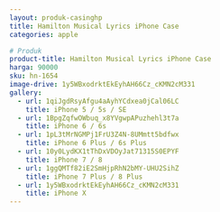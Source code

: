 ```yaml
---
layout: produk-casinghp
title: Hamilton Musical Lyrics iPhone Case
categories: apple

# Produk
product-title: Hamilton Musical Lyrics iPhone Case
harga: 90000
sku: hn-1654
image-drive: 1y5WBxodrktEkEyhAH66Cz_cKMN2cM331
gallery:
  - url: 1qiJgdRsyAfgu4aAyhYCdxea0jCal06LC
    title: iPhone 5 / 5s / SE
  - url: 1BpgZqfwOWbuq_x8YVgwpAPuzhehl3t7a
    title: iPhone 6 / 6s
  - url: 1pL3tMrNGMPj1FrU3Z4N-8UMmtt5bdfwx
    title: iPhone 6 Plus / 6s Plus
  - url: 10y0LydKX1tThDxVDOyJat71315S0EPYF
    title: iPhone 7 / 8
  - url: 1ggQMTf82iE2SmHjpRhN2bMY-UHU2SihZ
    title: iPhone 7 Plus / 8 Plus
  - url: 1y5WBxodrktEkEyhAH66Cz_cKMN2cM331
    title: iPhone X
---
```

